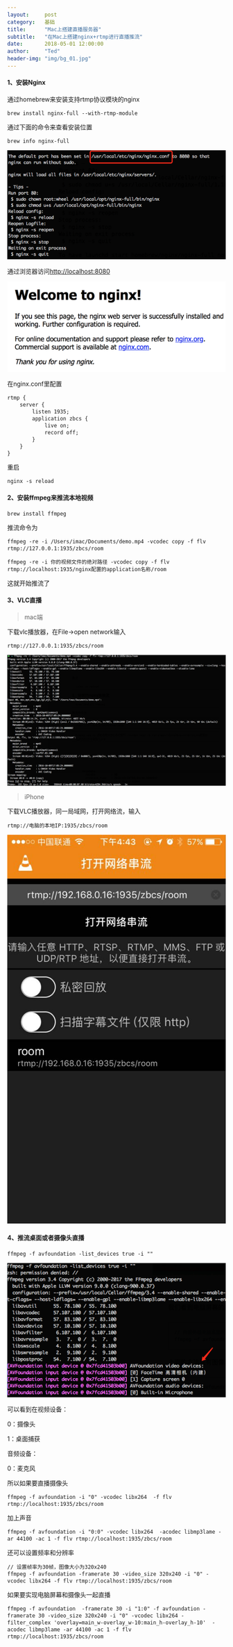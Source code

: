 ```yaml
---
layout:     post
category:   基础
title:      "Mac上搭建直播服务器"
subtitle:   "在Mac上搭建nginx+rtmp进行直播推流"
date:       2018-05-01 12:00:00
author:     "Ted"
header-img: "img/bg_01.jpg"
---
```


#### 1、安装Nginx

通过homebrew来安装支持rtmp协议模块的nginx

```
brew install nginx-full --with-rtmp-module
```

通过下面的命令来查看安装位置

```
brew info nginx-full
```

![img](/img/Simple_7/22.png)

通过浏览器访问[http://localhost:8080](http://localhost:8080)

![img](/img/Simple_7/23.png)

在nginx.conf里配置

```
rtmp {
    server {
        listen 1935;
        application zbcs {
            live on;
            record off;
        }
    }
}
```

重启

```
nginx -s reload
```

#### 2、安装ffmpeg来推流本地视频

```
brew install ffmpeg
```

推流命令为

```
ffmpeg -re -i /Users/imac/Documents/demo.mp4 -vcodec copy -f flv rtmp://127.0.0.1:1935/zbcs/room
```

```
ffmpeg -re -i 你的视频文件的绝对路径 -vcodec copy -f flv rtmp://localhost:1935/nginx配置的application名称/room
```

这就开始推流了

#### 3、VLC直播

> mac端

下载vlc播放器，在File->open network输入

```
rtmp://127.0.0.1:1935/zbcs/room
```

![img](/img/Simple_7/24.png)

> iPhone

下载VLC播放器，同一局域网，打开网络流，输入

```
rtmp://电脑的本地IP:1935/zbcs/room
```

![img](/img/Simple_7/26.jpg)

#### 4、推流桌面或者摄像头直播

```
ffmpeg -f avfoundation -list_devices true -i ""
```

![img](/img/Simple_7/25.png)

可以看到在视频设备：

0：摄像头

1：桌面捕获

音频设备：

0：麦克风

所以如果要直播摄像头

```
ffmpeg -f avfoundation -i "0" -vcodec libx264  -f flv rtmp://localhost:1935/zbcs/room
```

加上声音

```
ffmpeg -f avfoundation -i "0:0" -vcodec libx264  -acodec libmp3lame -ar 44100 -ac 1 -f flv rtmp://localhost:1935/zbcs/room
```

还可以设置频率和分辨率

```
// 设置帧率为30帧，图像大小为320x240
ffmpeg -f avfoundation -framerate 30 -video_size 320x240 -i "0" -vcodec libx264 -f flv rtmp://localhost:1935/zbcs/room
```

如果要实现电脑屏幕和摄像头一起直播

```
ffmpeg -f avfoundation  -framerate 30 -i "1:0" -f avfoundation -framerate 30 -video_size 320x240 -i "0" -vcodec libx264 -filter_complex 'overlay=main_w-overlay_w-10:main_h-overlay_h-10'  -acodec libmp3lame -ar 44100 -ac 1 -f flv rtmp://localhost:1935/zbcs/room
```

